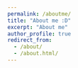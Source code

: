 ```yaml
---
permalink: /aboutme/
title: "About me :D"
excerpt: "About me"
author_profile: true
redirect_from:
  - /about/
  - /about.html/
---
```

